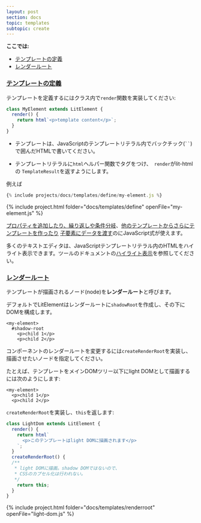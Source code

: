 ```yaml
---
layout: post
section: docs
topic: templates
subtopic: create
---
```


<!-- original:
**On this page:**

* [Define a template](#define)
* [Specify the render root](#renderroot)
-->

**ここでは:**

* [テンプレートの定義](#define)
* [レンダールート](#renderroot)

<a id="define">

### [テンプレートの定義](#define)

<!-- original:
To define a template for a LitElement component, write a `render` function for your element class:
-->

テンプレートを定義するにはクラス内で`render`関数を実装してください:

```js
class MyElement extends LitElement {
  render() {
    return html`<p>template content</p>`;
  }
}
```

<!-- original:
* Write your template in HTML inside a JavaScript template literal by enclosing the raw HTML in back-ticks (<code>``</code>). 

* Tag your template literal with the `html` helper function, so that `render` returns a lit-html `TemplateResult`.

Example
-->

* テンプレートは、JavaScriptのテンプレートリテラル内でバックチック(<code>``</code>)で囲んだHTMLで書いてください。

* テンプレートリテラルに`html`ヘルパー関数でタグをつけ、` render`がlit-htmlの `TemplateResult`を返すようにします。

例えば

```js
{% include projects/docs/templates/define/my-element.js %}
```

{% include project.html folder="docs/templates/define" openFile="my-element.js" %}

<!-- original:
You can use JavaScript expressions to [add properties, loops, and conditionals](expressions), [compose templates from other templates](compose), and [bind data to child elements](databinding).

Many text editors can highlight HTML syntax inside JavaScript template literals. See the section on [HTML syntax highlighting](/tools/develop#highlighting) in the Tools documentation.
-->

[プロパティを追加したり、繰り返しや条件分岐](expressions)、[他のテンプレートからさらにテンプレートを作ったり](compose) [子要素にデータを渡す](databinding)のにJavaScript式が使えます。

多くのテキストエディタは、JavaScriptテンプレートリテラル内のHTMLをハイライト表示できます。ツールのドキュメントの[ハイライト表示](/tools/develop#highlighting)を参照してください。

<a id="renderroot">

### [レンダールート](#renderroot)

<!-- original:
The node into which your component's template will render is called its **render root**.

By default, LitElement creates an open `shadowRoot` and renders inside it, producing the following DOM structure:
-->

テンプレートが描画されるノード(node)を**レンダールート**と呼びます。

デフォルトでLitElementはレンダールートに`shadowRoot`を作成し、その下にDOMを構成します。

```text
<my-element>
  #shadow-root
    <p>child 1</p>
    <p>child 2</p>
```

<!-- original:
To customize a component's render root, implement `createRenderRoot` and return the node you want the template to render into. 

For example, to render the template into the main DOM tree as your element's light DOM:
-->

コンポーネントのレンダールートを変更するには`createRenderRoot`を実装し、描画させたいノードを指定してください。

たとえば、テンプレートをメインDOMツリー以下にlight DOMとして描画するには次のようにします:

```text
<my-element>
  <p>child 1</p>
  <p>child 2</p>
```

`createRenderRoot`を実装し、`this`を返します:

```js
class LightDom extends LitElement {
  render() {
    return html`
      <p>このテンプレートはlight DOMに描画されます</p>
    `;
  }
  createRenderRoot() {
  /**
   * light DOMに描画。shadow DOMではないので、
   * CSSのカプセル化は行われない。
   */
    return this;
  }
}
```

{% include project.html folder="docs/templates/renderroot" openFile="light-dom.js" %}
